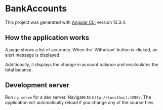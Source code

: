 # BankAccounts

This project was generated with [Angular CLI](https://github.com/angular/angular-cli) version 13.3.4.

## How the application works

A page shows a list of accounts. When the 'Withdraw' button is clicked, an alert message is displayed.

Additionally, it displays the change in account balance and recalculates the total balance. 

## Development server

Run `ng serve` for a dev server. Navigate to `http://localhost:4200/`. The application will automatically reload if you change any of the source files.
